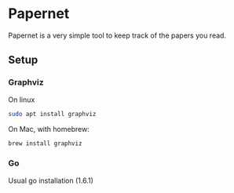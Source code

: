 # Papernet

Papernet is a very simple tool to keep track of the papers you read.

## Setup

### Graphviz
On linux
```bash
sudo apt install graphviz
```

On Mac, with homebrew:
```bash
brew install graphviz
```

### Go
Usual go installation (1.6.1)
